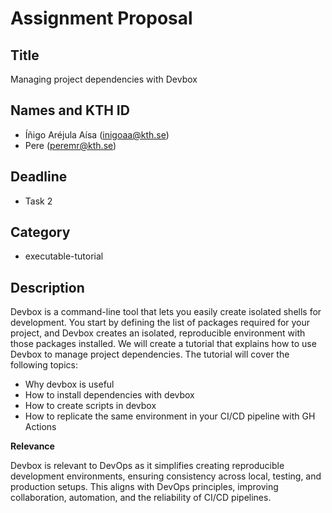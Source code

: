 # Assignment Proposal

## Title

Managing project dependencies with Devbox

## Names and KTH ID

  - Íñigo Aréjula Aísa (inigoaa@kth.se)
  - Pere (peremr@kth.se)

## Deadline

- Task 2

## Category

- executable-tutorial 

## Description

Devbox is a command-line tool that lets you easily create isolated shells for development. You start by defining the list of packages required for your project, and Devbox creates an isolated, reproducible environment with those packages installed. We will create a tutorial that explains how to use Devbox to manage project dependencies. The tutorial will cover the following topics:
- Why devbox is useful
- How to install dependencies with devbox
- How to create scripts in devbox
- How to replicate the same environment in your CI/CD pipeline with GH Actions

**Relevance**

Devbox is relevant to DevOps as it simplifies creating reproducible development environments, ensuring consistency across local, testing, and production setups. This aligns with DevOps principles, improving collaboration, automation, and the reliability of CI/CD pipelines.
